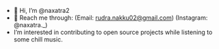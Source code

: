 - 👋 Hi, I’m @naxatra2
- 💞️ Reach me through: (Email: rudra.nakku02@gmail.com)  (Instagram: @naxatra._)
- I’m interested in contributing to open source projects while listening to some chill music. 


<!---
naxatra2/naxatra2 is a ✨ special ✨ repository because its `README.md` (this file) appears on your GitHub profile.
You can click the Preview link to take a look at your changes.
--->
